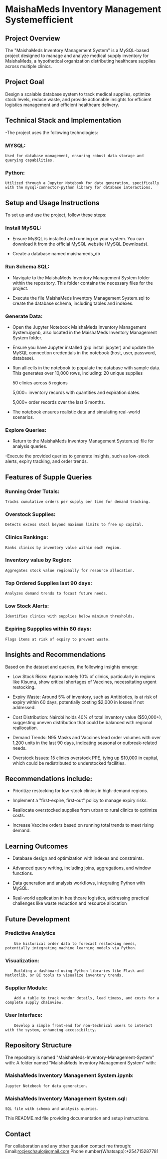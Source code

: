 # MaishaMeds Inventory Management Systemefficient 

## Project Overview
The "MaishaMeds Inventory Management System" is a MySQL-based project designed to manage and analyze medical supply inventory for MaishaMeds, a hypothetical organization distributing healthcare supplies across multiple clinics.

## Project Goal
Design a scalable database system to track medical supplies, optimize stock levels, reduce waste, and provide actionable insights for efficient logistics management and efficient healthcare delivery.

## Technical Stack and Implementation
-The project uses the following technologies:
### MYSQL:
    Used for database management, ensuring robust data storage and querying capabilities.

### Python:
    Utilized through a Jupyter Notebook for data generation, specifically with the mysql-connector-python library for database interactions.

## Setup and Usage Instructions
To set up and use the project, follow these steps:
### Install MySQL:
- Ensure MySQL is installed and running on your system. You can download it from the official MySQL website (MySQL Downloads).

- Create a database named maishameds_db
### Run Schema SQL:
- Navigate to the MaishaMeds Inventory Management System folder within the repository. This folder contains the necessary files for the project.

- Execute the file MaishaMeds Inventory Management System.sql to create the database schema, including tables and indexes.

### Generate Data:
- Open the Jupyter Notebook MaishaMeds Inventory Management System.ipynb, also located in the MaishaMeds Inventory Management System folder.

- Ensure you have Jupyter installed (pip install jupyter) and update the MySQL connection credentials in the notebook (host, user, password, database).

- Run all cells in the notebook to populate the database with sample data. This generates over 10,000 rows, including:
    20 unique supplies

    50 clinics across 5 regions

    5,000+ inventory records with quantities and expiration dates.

    5,000+ order records over the last 6 months.

- The notebook ensures realistic data and simulating real-world scenarios.

### Explore Queries:
- Return to the MaishaMeds Inventory Management System.sql file for analysis queries.

-Execute the provided queries to generate insights, such as low-stock alerts, expiry tracking, and order trends.

## Features of Supple Queries
### Running Order Totals:
    Tracks cumulative orders per supply oer time for demand tracking.

### Overstock Supplies:
    Detects excess stocl beyond maximum limits to free up capital.

### Clinics Rankings:
    Ranks clinics by inventory value within each region.

### Inventory value by Region:
    Aggregates stock value regionally for resource allocation.

### Top Ordered Supplies last 90 days:
    Analyzes demand trends to focast future needs.

### Low Stock Alerts:
    Identifies clinics with supplies below minimum thresholds.

### Expiring Suppplies within 60 days:
    Flags items at risk of expiry to prevent waste.

## Insights and Recommendations
Based on the dataset and queries, the following insights emerge:
- Low Stock Risks: Approximately 10% of clinics, particularly in regions like Kisumu, show critical shortages of Vaccines, necessitating urgent restocking.

- Expiry Waste: Around 5% of inventory, such as Antibiotics, is at risk of expiry within 60 days, potentially costing $2,000 in losses if not addressed.

- Cost Distribution: Nairobi holds 40% of total inventory value ($50,000+), suggesting uneven distribution that could be balanced with regional reallocation.

- Demand Trends: N95 Masks and Vaccines lead order volumes with over 1,200 units in the last 90 days, indicating seasonal or outbreak-related needs.

- Overstock Issues: 15 clinics overstock PPE, tying up $10,000 in capital, which could be redistributed to understocked facilities.

## Recommendations include:
- Prioritize restocking for low-stock clinics in high-demand regions.

- Implement a "first-expire, first-out" policy to manage expiry risks.

- Reallocate overstocked supplies from urban to rural clinics to optimize costs.

- Increase Vaccine orders based on running total trends to meet rising demand.

## Learning Outcomes
- Database design and optimization with indexes and constraints.

- Advanced query writing, including joins, aggregations, and window functions.

- Data generation and analysis workflows, integrating Python with MySQL.

- Real-world application in healthcare logistics, addressing practical challenges like waste reduction and resource allocation

## Future Development
### Predictive Analytics
        Use historical order data to forecast restocking needs, potentially integrating machine learning models via Python.

### Visualization:
        Building a dashboard using Python libraries like Flask and Matlotlib, or BI tools to visualize inventory trends.

### Supplier Module:
        Add a table to track vendor details, lead timess, and costs for a complete supply chainview.

### User Interface:
        Develop a simple front-end for non-technical users to interact with the system, enhancing accessibility.

## Repository Structure
The repository is named "MaishaMeds-Inventory-Management-System" with:
A folder named "MaishaMeds Inventory Management System" with:
### MaishaMeds Inventory Management System.ipynb:
    Jupyter Notebook for data generation.

### MaishaMeds Inventory Management System.sql:
    SQL file with schema and analysis queries.

This README.md file providing documentation and setup instructions.



## Contact
For collaboration and any other question contact me through:
        Email:rocjeschaulo@gmail.com
        Phone number(Whatsapp):+254715287781
